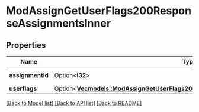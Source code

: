 # ModAssignGetUserFlags200ResponseAssignmentsInner

## Properties

Name | Type | Description | Notes
------------ | ------------- | ------------- | -------------
**assignmentid** | Option<**i32**> | assignment id | [optional]
**userflags** | Option<[**Vec<models::ModAssignGetUserFlags200ResponseAssignmentsInnerUserflagsInner>**](mod_assign_get_user_flags_200_response_assignments_inner_userflags_inner.md)> |  | [optional]

[[Back to Model list]](../README.md#documentation-for-models) [[Back to API list]](../README.md#documentation-for-api-endpoints) [[Back to README]](../README.md)


